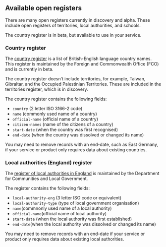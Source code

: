 ## <a name="availablereg"></a>Available open registers

There are many open registers currently in discovery and alpha. These include open registers of territories, local authorities, and schools.

The country register is in beta, but available to use in your service.

### Country register

The [country register](https://country.register.gov.uk/) is a list of British-English language country names. This register is maintained by the Foreign and Commonwealth Office (FCO) and is currently in beta.

The country register doesn’t include territories, for example, Taiwan, Gibraltar, and the Occupied Palestinian Territories. These are included in the territories register, which is in discovery.

The country register contains the following fields:

* `country` (2 letter ISO 3166-2 code)  
* `name` (commonly used name of a country)  
* `official-name` (official name of a country)
* `citizen-names` (name of the citizens of a country)
* `start-date` (when the country was first recognised)  
* `end-date` (when the country was dissolved or changed its name)

You may need to remove records with an end-date, such as East Germany, if your service or product only requires data about existing countries.

### Local authorities (England) register

The [register of local authorities in England](https://local-authority-eng.register.gov.uk/) is maintained by the Department for Communities and Local Government.

The register contains the following fields:

* `local-authority-eng` (3 letter ISO code or equivalent)
* `local-authority-type` (type of local government organisation)
* `name`(commnonly used name of a local authority)
* `official-name`(official name of local authority)
* `start-date` (when the local authority was first established)
* `end-date`(when the local authority was dissolved or changed its name)

You may need to remove records with an end-date if your service or product only requires data about existing local authorities.
